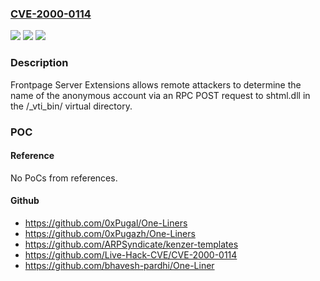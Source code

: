 ### [CVE-2000-0114](https://cve.mitre.org/cgi-bin/cvename.cgi?name=CVE-2000-0114)
![](https://img.shields.io/static/v1?label=Product&message=n%2Fa&color=blue)
![](https://img.shields.io/static/v1?label=Version&message=n%2Fa&color=blue)
![](https://img.shields.io/static/v1?label=Vulnerability&message=n%2Fa&color=brighgreen)

### Description

Frontpage Server Extensions allows remote attackers to determine the name of the anonymous account via an RPC POST request to shtml.dll in the /_vti_bin/ virtual directory.

### POC

#### Reference
No PoCs from references.

#### Github
- https://github.com/0xPugal/One-Liners
- https://github.com/0xPugazh/One-Liners
- https://github.com/ARPSyndicate/kenzer-templates
- https://github.com/Live-Hack-CVE/CVE-2000-0114
- https://github.com/bhavesh-pardhi/One-Liner

